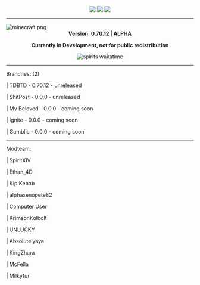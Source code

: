 <div align="center">
<img src="https://img.shields.io/badge/A%20Connection%20of%20Koil-222222"/>  <img src="https://img.shields.io/badge/Alpha%200.70.12-888888"/>  <img src="https://img.shields.io/github/license/SpiritXIV/the-shit-of-crypt"/>
  <hr>
</div>
<img align="center" src="https://github.com/SpiritXIV/the-shit-of-crypt/blob/main/src/client/resources/assets/minecraft/textures/gui/title/minecraft.png?raw=true" alt="minecraft.png"/>
<div align="center"><b>Version: 0.70.12 | ALPHA <p>Currently in Development, not for public redistribution</p></b></div>
<p></p>
<div align="center"><img src="https://wakatime.com/badge/github/SpiritXIV/minceraft.svg" alt="spirits wakatime"></div>
  
<hr>
  <p>Branches: (2)</p>
  <p>| TDBTD - 0.70.12 - unreleased</p>
  <p>| ShitPost - 0.0.0 - unreleased</p>
  <p>| My Beloved - 0.0.0 - coming soon</p>
  <p>| Ignite - 0.0.0 - coming soon</p>
  <p>| Gamblic - 0.0.0 - coming soon</p>
<hr>
  <p>Modteam:</p>
  <p>| SpiritXIV</p>
  <p>| Ethan_4D</p>
  <p>| Kip Kebab</p>
  <p>| alphaxenopete82</p>
  <p>| Computer User</p>
  <p>| KrimsonKolbolt</p>
  <p>| UNLUCKY</p>
  <p>| Absolutelyaya</p>
  <p>| KingZhara</p>
  <p>| McFella</p>
  <p>| Milkyfur</p>
<br>